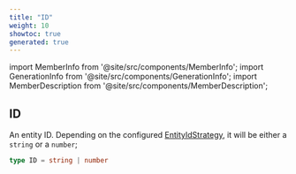 ```yaml
---
title: "ID"
weight: 10
showtoc: true
generated: true
---
```

<!-- This file was generated from the Vendure source. Do not modify. Instead, re-run the "docs:build" script -->
import MemberInfo from '@site/src/components/MemberInfo';
import GenerationInfo from '@site/src/components/GenerationInfo';
import MemberDescription from '@site/src/components/MemberDescription';


## ID

<GenerationInfo sourceFile="packages/common/src/shared-types.ts" sourceLine="78" packageName="@vendure/common" />

An entity ID. Depending on the configured <a href='/reference/typescript-api/configuration/entity-id-strategy#entityidstrategy'>EntityIdStrategy</a>, it will be either
a `string` or a `number`;

```ts title="Signature"
type ID = string | number
```
